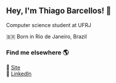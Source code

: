 ## Hey, I'm Thiago Barcellos! 👋

Computer science student at UFRJ

🇧🇷 Born in Rio de Janeiro, Brazil

### Find me elsewhere 🌎
🚀 [Site](https://thiagobarcellos.github.io)<br>
💼 [LinkedIn](https://www.linkedin.com/in/thiago-barcellos/)
<!--
**ThiagoBarcellos/ThiagoBarcellos** is a ✨ _special_ ✨ repository because its `README.md` (this file) appears on your GitHub profile.

Here are some ideas to get you started:

- 🔭 I’m currently working on ...
- 🌱 I’m currently learning ...
- 👯 I’m looking to collaborate on ...
- 🤔 I’m looking for help with ...
- 💬 Ask me about ...
- 📫 How to reach me: ...
- 😄 Pronouns: ...
- ⚡ Fun fact: ...
-->
